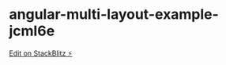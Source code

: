 # angular-multi-layout-example-jcml6e

[Edit on StackBlitz ⚡️](https://stackblitz.com/edit/angular-multi-layout-example-jcml6e)